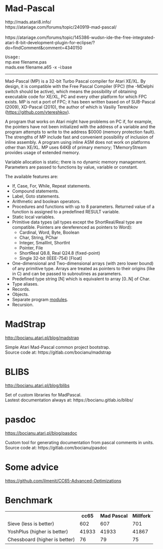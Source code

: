 # Mad-Pascal
<p>
http://mads.atari8.info/
<br>
https://atariage.com/forums/topic/240919-mad-pascal/
<br>
<br>
https://atariage.com/forums/topic/145386-wudsn-ide-the-free-integrated-atari-8-bit-development-plugin-for-eclipse/?do=findComment&comment=4340150
</p>
<p>
<tt>Usage:</tt>
<br>
mp.exe filename.pas
<br>
mads.exe filename.a65 -x -i:base
</p>

<hr>

Mad-Pascal (MP) is a 32-bit Turbo Pascal compiler for Atari XE/XL. By design, it is compatible with the Free Pascal Compiler (FPC) (the -MDelphi switch should be active), which means the possibility of obtaining executable code for XE/XL, PC and every other platform for which FPC exists. MP is not a port of FPC; it has been written based on of SUB-Pascal (2009), XD-Pascal (2010), the author of which is Vasiliy Tereshkov (https://github.com/vtereshkov).
</p>

<p>
A program that works on Atari might have problems on PC if, for example, the pointers have not been initialized with the address of a variable and the program attempts to write to the address $0000 (memory protection fault). The strengths of MP include fast and convenient possibility of inclusion of inline assembly. A program using inline ASM does not work on platforms other than XE/XL. MP uses 64KB of primary memory; TMemoryStream provides usage of extended memory.
</p>
Variable allocation is static; there is no dynamic memory management. Parameters are passed to functions by value, variable or constant.
<p></p>
<p>
The available features are:
</p>
<ul>
<li>If, Case, For, While, Repeat statements.
<li>Compound statements.
<li>Label, Goto statements.
<li>Arithmetic and boolean operators.
<li>Procedures and functions with up to 8 parameters. Returned value of a function is assigned to a predefined RESULT variable.
<li>Static local variables.
<li>Primitive data types (all types except the ShortReal/Real type are compatible. Pointers are dereferenced as pointers to Word):
<ul>
<li>Cardinal, Word, Byte, Boolean
<li>Char, String, PChar
<li>Integer, SmallInt, ShortInt
<li>Pointer, File
<li>ShortReal Q8.8, Real Q24.8 (fixed-point)
<li>Single 32-bit (IEEE-754) [Float]
</ul>

<li>One-dimensional and Two-dimensional arrays (with zero lower bound) of any primitive type. Arrays are treated as pointers to their origins (like in C) and can be passed to subroutines as parameters.
<li>Predefined type string [N] which is equivalent to array [0..N] of Char.
<li>Type aliases.
<li>Records.
<li>Objects.
<li>Separate program <a href=http://mads.atari8.info/library/doc/index.html>modules</a>.
<li>Recursion.
</ul>

# MadStrap
http://bocianu.atari.pl/blog/madstrap
<p>
Simple Atari Mad-Pascal common project bootstrap.
<br>
Source code at: https://gitlab.com/bocianu/madstrap
</p>
  
# BLIBS
http://bocianu.atari.pl/blog/blibs
<p>
Set of custom libraries for MadPascal.
<br>
Lastest documentation always at: https://bocianu.gitlab.io/blibs/
</p>

# pasdoc
https://bocianu.atari.pl/blog/pasdoc
<p>
Custom tool for generating documentation from pascal comments in units.
<br>
Source code at: https://gitlab.com/bocianu/pasdoc
</p>

# Some advice
https://github.com/ilmenit/CC65-Advanced-Optimizations

# Benchmark
<table style="width:100%">
  <tr>
    <th></th>
    <th>cc65</th>
    <th>Mad Pascal</th>
    <th>Millfork</th>
  </tr>
  <tr>
    <td>Sieve (less is better)</td>
    <td>602</td>
    <td>607</td>
    <td>701</td>
  </tr>
  <tr>
    <td>YoshPlus (higher is better)</td>
    <td>41933</td>
    <td>41933</td>
    <td>41867</td>
  </tr>
  <tr>
    <td>Chessboard (higher is better)</td>
    <td>76</td>
    <td>79</td>
    <td>75</td>
  </tr>  
</table>
